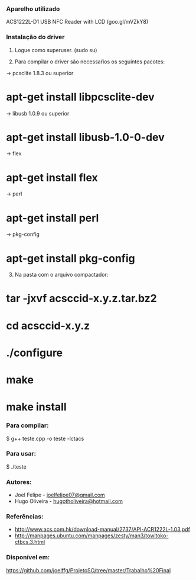 
### Aparelho utilizado

ACS1222L-D1 USB NFC Reader with LCD (goo.gl/mVZkY8)

### Instalação do driver

1. Logue como superuser. (sudo su)

2. Para compilar o driver são necessaŕios os seguintes pacotes:
	
-> pcsclite 1.8.3 ou superior
# apt-get install libpcsclite-dev

-> libusb 1.0.9 ou superior
# apt-get install libusb-1.0-0-dev

-> flex
# apt-get install flex

-> perl
# apt-get install perl

-> pkg-config
# apt-get install pkg-config

3. Na pasta com o arquivo compactador:

# tar -jxvf acsccid-x.y.z.tar.bz2
# cd acsccid-x.y.z

# ./configure
# make
# make install

### Para compilar:

$ g++ teste.cpp -o teste -lctacs

### Para usar:

$ ./teste

### Autores:
* Joel Felipe - joelfelipe07@gmail.com
* Hugo Oliveira - hugotholiveira@hotmail.com

### Referências:
* http://www.acs.com.hk/download-manual/2737/API-ACR1222L-1.03.pdf
* http://manpages.ubuntu.com/manpages/zesty/man3/towitoko-ctbcs.3.html

### Disponível em: 
https://github.com/joelffg/ProjetoSO/tree/master/Trabalho%20Final